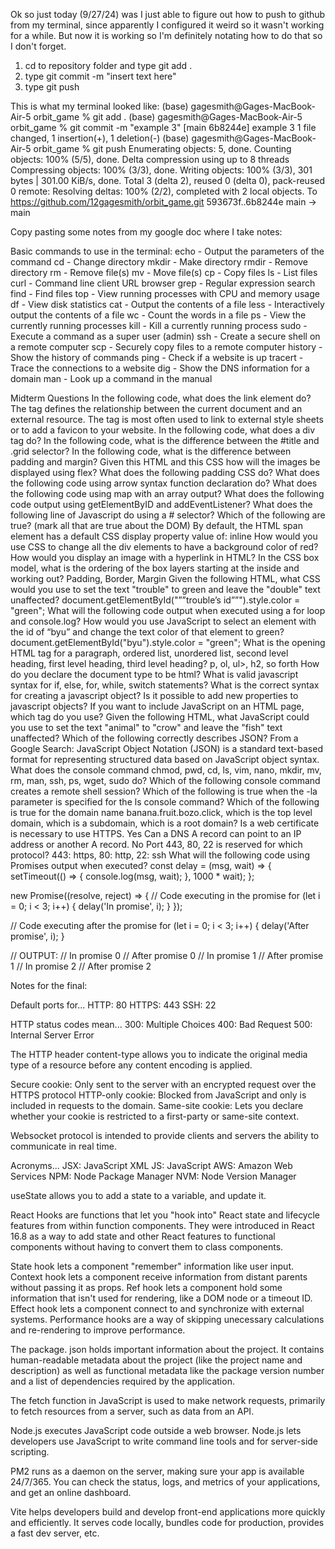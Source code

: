 Ok so just today (9/27/24) was I just able to figure out how to push to github from my terminal, since apparently I configured it weird so it wasn't working for a while. But now it is working so I'm definitely notating how to do that so I don't forget.
1) cd to repository folder and type git add .
2) type git commit -m "insert text here"
3) type git push

This is what my terminal looked like:
(base) gagesmith@Gages-MacBook-Air-5 orbit_game % git add .
(base) gagesmith@Gages-MacBook-Air-5 orbit_game % git commit -m "example 3"
[main 6b8244e] example 3
 1 file changed, 1 insertion(+), 1 deletion(-)
(base) gagesmith@Gages-MacBook-Air-5 orbit_game % git push
Enumerating objects: 5, done.
Counting objects: 100% (5/5), done.
Delta compression using up to 8 threads
Compressing objects: 100% (3/3), done.
Writing objects: 100% (3/3), 301 bytes | 301.00 KiB/s, done.
Total 3 (delta 2), reused 0 (delta 0), pack-reused 0
remote: Resolving deltas: 100% (2/2), completed with 2 local objects.
To https://github.com/12gagesmith/orbit_game.git
   593673f..6b8244e  main -> main


Copy pasting some notes from my google doc where I take notes:

Basic commands to use in the terminal:
echo - Output the parameters of the command
cd - Change directory
mkdir - Make directory
rmdir - Remove directory
rm - Remove file(s)
mv - Move file(s)
cp - Copy files
ls - List files
curl - Command line client URL browser
grep - Regular expression search
find - Find files
top - View running processes with CPU and memory usage
df - View disk statistics
cat - Output the contents of a file
less - Interactively output the contents of a file
wc - Count the words in a file
ps - View the currently running processes
kill - Kill a currently running process
sudo - Execute a command as a super user (admin)
ssh - Create a secure shell on a remote computer
scp - Securely copy files to a remote computer
history - Show the history of commands
ping - Check if a website is up
tracert - Trace the connections to a website
dig - Show the DNS information for a domain
man - Look up a command in the manual

Midterm Questions
In the following code, what does the link element do? The <link> tag defines the relationship between the current document and an external resource. The <link> tag is most often used to link to external style sheets or to add a favicon to your website.
In the following code,  what does a div tag do?
In the following code, what is the difference between the #title and .grid selector?
In the following code, what is the difference between padding and margin?
Given this HTML and this CSS how will the images be displayed using flex?
What does the following padding CSS do?
What does the following code using arrow syntax function declaration do?
What does the following code using map with an array output?
What does the following code output using getElementByID and addEventListener?
What does the following line of Javascript do using a # selector?
Which of the following are true? (mark all that are true about the DOM)
By default, the HTML span element has a default CSS display property value of: inline
How would you use CSS to change all the div elements to have a background color of red?
How would you display an image with a hyperlink in HTML?
In the CSS box model, what is the ordering of the box layers starting at the inside and working out? Padding, Border, Margin
Given the following HTML, what CSS would you use to set the text "trouble" to green and leave the "double" text unaffected? document.getElementById("””trouble’s id””").style.color = "green";
What will the following code output when executed using a for loop and console.log?
How would you use JavaScript to select an element with the id of “byu” and change the text color of that element to green? document.getElementById("byu").style.color = "green";
What is the opening HTML tag for a paragraph, ordered list, unordered list, second level heading, first level heading, third level heading? p, ol, ul>, h2, so forth
How do you declare the document type to be html?
What is valid javascript syntax for if, else, for, while, switch statements?
What is the correct syntax for creating a javascript object?
Is it possible to add new properties to javascript objects?
If you want to include JavaScript on an HTML page, which tag do you use?
Given the following HTML, what JavaScript could you use to set the text "animal" to "crow" and leave the "fish" text unaffected?
Which of the following correctly describes JSON? From a Google Search: JavaScript Object Notation (JSON) is a standard text-based format for representing structured data based on JavaScript object syntax.
What does the console command chmod, pwd, cd, ls, vim, nano, mkdir, mv, rm, man, ssh, ps, wget, sudo  do?
Which of the following console command creates a remote shell session?
Which of the following is true when the -la parameter is specified for the ls console command?
Which of the following is true for the domain name banana.fruit.bozo.click, which is the top level domain, which is a subdomain, which is a root domain?
Is a web certificate is necessary to use HTTPS. Yes
Can a DNS A record can point to an IP address or another A record. No
Port 443, 80, 22 is reserved for which protocol? 443: https, 80: http, 22: ssh
What will the following code using Promises output when executed?
const delay = (msg, wait) => {
  setTimeout(() => {
    console.log(msg, wait);
  }, 1000 * wait);
};

new Promise((resolve, reject) => {
  // Code executing in the promise
  for (let i = 0; i < 3; i++) {
    delay('In promise', i);
  }
});

// Code executing after the promise
for (let i = 0; i < 3; i++) {
  delay('After promise', i);
}

// OUTPUT:
//   In promise 0
//   After promise 0
//   In promise 1
//   After promise 1
//   In promise 2
//   After promise 2



Notes for the final:

Default ports for...
HTTP: 80
HTTPS: 443
SSH: 22

HTTP status codes mean...
300: Multiple Choices
400: Bad Request
500: Internal Server Error

The HTTP header content-type allows you to indicate the original media type of a resource before any content encoding is applied.

Secure cookie: Only sent to the server with an encrypted request over the HTTPS protocol
HTTP-only cookie: Blocked from JavaScript and only is included in requests to the domain.
Same-site cookie: Lets you declare whether your cookie is restricted to a first-party or same-site context.

Websocket protocol is intended to provide clients and servers the ability to communicate in real time.

Acronyms...
JSX: JavaScript XML
JS: JavaScript
AWS: Amazon Web Services
NPM: Node Package Manager
NVM: Node Version Manager

useState allows you to add a state to a variable, and update it.

React Hooks are functions that let you "hook into" React state and lifecycle features from within function components. They were introduced in React 16.8 as a way to add state and other React features to functional components without having to convert them to class components.

State hook lets a component "remember" information like user input.
Context hook lets a component receive information from distant parents without passing it as props.
Ref hook lets a component hold some information that isn't used for rendering, like a DOM node or a timeout ID.
Effect hook lets a component connect to and synchronize with external systems.
Performance hooks are a way of skipping unecessary calculations and re-rendering to improve performance.

The package. json holds important information about the project. It contains human-readable metadata about the project (like the project name and description) as well as functional metadata like the package version number and a list of dependencies required by the application.

The fetch function in JavaScript is used to make network requests, primarily to fetch resources from a server, such as data from an API.

Node.js executes JavaScript code outside a web browser. Node.js lets developers use JavaScript to write command line tools and for server-side scripting.

PM2 runs as a daemon on the server, making sure your app is available 24/7/365. You can check the status, logs, and metrics of your applications, and get an online dashboard.

Vite helps developers build and develop front-end applications more quickly and efficiently. It serves code locally, bundles code for production, provides a fast dev server, etc.